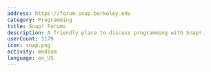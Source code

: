 ```yaml
---
address: https://forum.snap.berkeley.edu
category: Programming
title: Snap! Forums
description: A friendly place to discuss programming with Snap!.
userCount: 1179
icon: snap.png
activity: medium
language: en_US
---
```

